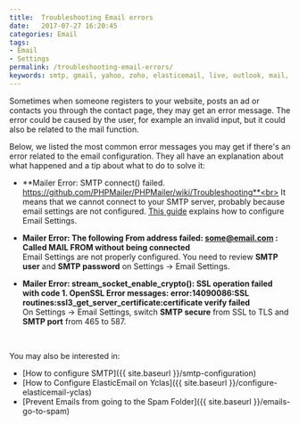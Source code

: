 ```yaml
---
title:  Troubleshooting Email errors
date:   2017-07-27 16:20:45
categories: Email
tags: 
- Email
- Settings
permalink: /troubleshooting-email-errors/
keywords: smtp, gmail, yahoo, zoho, elasticemail, live, outlook, mail, error, SSL, TLS, email configuration, email settings, secure, host, port, auth
---
```

Sometimes when someone registers to your website, posts an ad or contacts you through the contact page, they may get an error message. The error could be caused by the user, for example an invalid input, but it could also be related to the mail function.

Below, we listed the most common error messages you may get if there's an error related to the email configuration. They all have an explanation about what happened and a tip about what to do to solve it:

+ **Mailer Error: SMTP connect() failed. https://github.com/PHPMailer/PHPMailer/wiki/Troubleshooting**<br>
It means that we cannot connect to your SMTP server, probably because email settings are not configured. [This guide](//docs.yclas.com/smtp-configuration/) explains how to configure Email Settings.


+ **Mailer Error: The following From address failed: some@email.com : Called MAIL FROM without being connected**<br>
Email Settings are not properly configured. You need to review **SMTP user** and **SMTP password** on Settings -> Email Settings.

+ **Mailer Error: stream_socket_enable_crypto(): SSL operation failed with code 1. OpenSSL Error messages: error:14090086:SSL routines:ssl3_get_server_certificate:certificate verify failed**<br>
On Settings -> Email Settings, switch **SMTP secure** from SSL to TLS and **SMTP port** from 465 to 587.

<br>

You may also be interested in:

+ [How to configure SMTP]({{ site.baseurl }}/smtp-configuration)
+ [How to Configure ElasticEmail on Yclas]({{ site.baseurl }}/configure-elasticemail-yclas)
+ [Prevent Emails from going to the Spam Folder]({{ site.baseurl }}/emails-go-to-spam)
